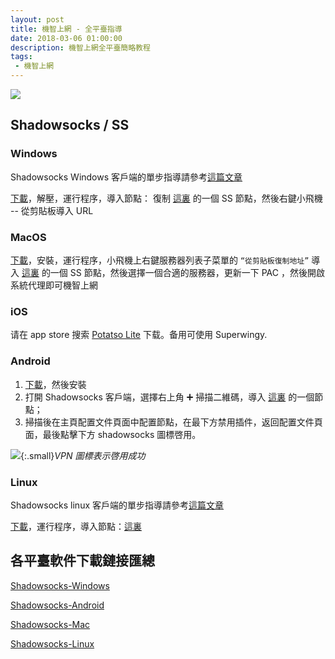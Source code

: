 ```yaml
---
layout: post
title: 機智上網 - 全平臺指導
date: 2018-03-06 01:00:00
description: 機智上網全平臺簡略教程
tags: 
 - 機智上網
---
```


![](//telegra.ph/file/5f50b256394538c51b452.jpg)

## Shadowsocks / SS 

### Windows

Shadowsocks Windows 客戶端的單步指導請參考[這篇文章](/ss-windows-cmd)

[下載](//github.com/shadowsocks/shadowsocks-windows/releases)，解壓，運行程序，導入節點：
 復制 [這裏](/Free-node-share) 的一個 SS 節點，然後右鍵小飛機 -- 從剪貼板導入  URL

### MacOS

[下載](//github.com/shadowsocks/ShadowsocksX-NG/releases)，安裝，運行程序，小飛機上右鍵服務器列表子菜單的 `“從剪貼板復制地址”` 導入 [這裏](/Free-node-share) 的一個 SS 節點，然後選擇一個合適的服務器，更新一下 PAC ，然後開啟系統代理即可機智上網

### iOS

请在 app store 搜索 [Potatso Lite](//itunes.apple.com/us/app/potatso-lite/id1239860606?mt=8) 下载。备用可使用 Superwingy.

### Android

1. [下載](//github.com/shadowsocks/shadowsocks-android/releases)，然後安裝
2. 打開 Shadowsocks 客戶端，選擇右上角 ➕ 掃描二維碼，導入 [這裏](/Free-node-share) 的一個節點；
3. 掃描後在主頁配置文件頁面中配置節點，在最下方禁用插件，返回配置文件頁面，最後點擊下方 shadowsocks 圖標啓用。

![](//telegra.ph/file/553dc35aae487bdb7a7ad.jpg){:.small}*VPN 圖標表示啓用成功*

### Linux

Shadowsocks linux 客戶端的單步指導請參考[這篇文章](/ss-linux-cmd)

[下載](//https://github.com/shadowsocks/shadowsocks-qt5/releases)，運行程序，導入節點：[這裏](/Free-node-share)

## 各平臺軟件下載鏈接匯總

[Shadowsocks-Windows](//github.com/shadowsocks/shadowsocks-windows/releases)

[Shadowsocks-Android](//github.com/shadowsocks/shadowsocks-android/releases)

[Shadowsocks-Mac](//github.com/shadowsocks/ShadowsocksX-NG/releases)

[Shadowsocks-Linux](//https://github.com/shadowsocks/shadowsocks-qt5/releases)
